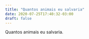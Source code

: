 ```yaml
---
title: "Quantos animais eu salvaria"
date: 2020-07-25T17:40:32-03:00
draft: false
---
```

Quantos animais eu salvaria.
